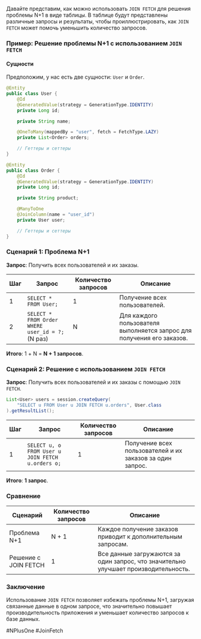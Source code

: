 Давайте представим, как можно использовать `JOIN FETCH` для решения проблемы N+1 в виде таблицы. В таблице будут представлены различные запросы и результаты, чтобы проиллюстрировать, как `JOIN FETCH` может помочь уменьшить количество запросов.

### Пример: Решение проблемы N+1 с использованием `JOIN FETCH`

#### Сущности

Предположим, у нас есть две сущности: `User` и `Order`.

```java
@Entity
public class User {
    @Id
    @GeneratedValue(strategy = GenerationType.IDENTITY)
    private Long id;

    private String name;

    @OneToMany(mappedBy = "user", fetch = FetchType.LAZY)
    private List<Order> orders;

    // Геттеры и сеттеры
}

@Entity
public class Order {
    @Id
    @GeneratedValue(strategy = GenerationType.IDENTITY)
    private Long id;

    private String product;

    @ManyToOne
    @JoinColumn(name = "user_id")
    private User user;

    // Геттеры и сеттеры
}
```

### Сценарий 1: Проблема N+1

**Запрос**: Получить всех пользователей и их заказы.

| Шаг | Запрос                                           | Количество запросов | Описание                                                               |
| --- | ------------------------------------------------ | ------------------- | ---------------------------------------------------------------------- |
| 1   | `SELECT * FROM User;`                            | 1                   | Получение всех пользователей.                                          |
| 2   | `SELECT * FROM Order WHERE user_id = ?;` (N раз) | N                   | Для каждого пользователя выполняется запрос для получения его заказов. |

**Итого**: 1 + N = **N + 1 запросов**.

### Сценарий 2: Решение с использованием `JOIN FETCH`

**Запрос**: Получить всех пользователей и их заказы с помощью `JOIN FETCH`.

```java
List<User> users = session.createQuery(
    "SELECT u FROM User u JOIN FETCH u.orders", User.class
).getResultList();
```

| Шаг | Запрос                                                | Количество запросов | Описание                                         |
|-----|------------------------------------------------------|---------------------|--------------------------------------------------|
| 1   | `SELECT u, o FROM User u JOIN FETCH u.orders o;`   | 1                   | Получение всех пользователей и их заказов за один запрос. |

**Итого**: **1 запрос**.

### Сравнение

| Сценарий                 | Количество запросов | Описание                                         |
|--------------------------|---------------------|--------------------------------------------------|
| Проблема N+1            | N + 1               | Каждое получение заказов приводит к дополнительным запросам. |
| Решение с JOIN FETCH     | 1                   | Все данные загружаются за один запрос, что значительно улучшает производительность. |

### Заключение

Использование `JOIN FETCH` позволяет избежать проблемы N+1, загружая связанные данные в одном запросе, что значительно повышает производительность приложения и уменьшает количество запросов к базе данных.

#NPlusOne #JoinFetch